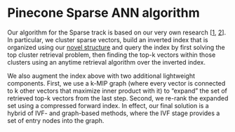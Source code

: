 # Pinecone Sparse ANN algorithm

Our algorithm for the Sparse track is based on our very own research [[1](https://dl.acm.org/doi/10.1145/3609797), [2](https://arxiv.org/abs/2309.09013)]. 
In particular, we cluster sparse vectors, build an inverted index that is organized using our [novel structure](https://arxiv.org/abs/2309.09013)
 and query the index by first solving the top cluster retrieval problem, then finding the top-k vectors within those clusters using an anytime retrieval algorithm over the inverted index.

We also augment the index above with two additional lightweight components. 
First, we use a k-MIP graph (where every vector is connected to k other vectors that maximize inner product with it) 
to “expand” the set of retrieved top-k vectors from the last step. 
Second, we re-rank the expanded set using a compressed forward index. 
In effect, our final solution is a hybrid of IVF- and graph-based methods, 
where the IVF stage provides a set of entry nodes into the graph.